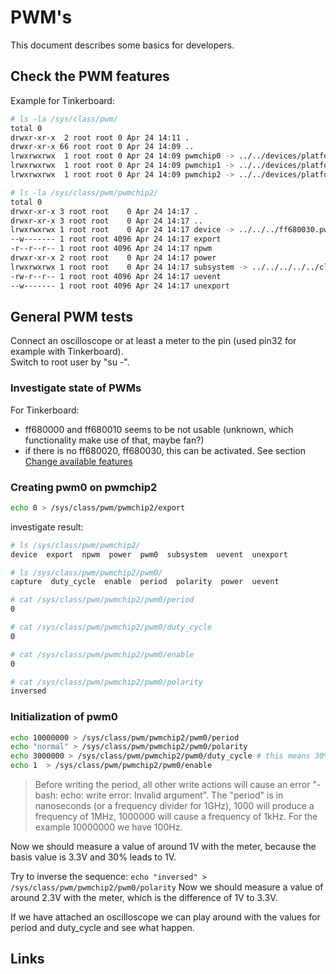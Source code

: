 # PWM's

This document describes some basics for developers.

## Check the PWM features

Example for Tinkerboard:

```sh
# ls -la /sys/class/pwm/
total 0
drwxr-xr-x  2 root root 0 Apr 24 14:11 .
drwxr-xr-x 66 root root 0 Apr 24 14:09 ..
lrwxrwxrwx  1 root root 0 Apr 24 14:09 pwmchip0 -> ../../devices/platform/ff680000.pwm/pwm/pwmchip0
lrwxrwxrwx  1 root root 0 Apr 24 14:09 pwmchip1 -> ../../devices/platform/ff680010.pwm/pwm/pwmchip1
lrwxrwxrwx  1 root root 0 Apr 24 14:09 pwmchip2 -> ../../devices/platform/ff680030.pwm/pwm/pwmchip2
```

```sh
# ls -la /sys/class/pwm/pwmchip2/
total 0
drwxr-xr-x 3 root root    0 Apr 24 14:17 .
drwxr-xr-x 3 root root    0 Apr 24 14:17 ..
lrwxrwxrwx 1 root root    0 Apr 24 14:17 device -> ../../../ff680030.pwm
--w------- 1 root root 4096 Apr 24 14:17 export
-r--r--r-- 1 root root 4096 Apr 24 14:17 npwm
drwxr-xr-x 2 root root    0 Apr 24 14:17 power
lrwxrwxrwx 1 root root    0 Apr 24 14:17 subsystem -> ../../../../../class/pwm
-rw-r--r-- 1 root root 4096 Apr 24 14:17 uevent
--w------- 1 root root 4096 Apr 24 14:17 unexport
```

## General PWM tests

Connect an oscilloscope or at least a meter to the pin (used pin32 for example with Tinkerboard).  
Switch to root user by "su -".

### Investigate state of PWMs

For Tinkerboard:

* ff680000 and ff680010 seems to be not usable (unknown, which functionality make use of that, maybe fan?)
* if there is no ff680020, ff680030, this can be activated. See section [Change available features](README.md#change-available-features)

### Creating pwm0 on pwmchip2

```sh
echo 0 > /sys/class/pwm/pwmchip2/export
```

investigate result:

```sh
# ls /sys/class/pwm/pwmchip2/
device  export  npwm  power  pwm0  subsystem  uevent  unexport

# ls /sys/class/pwm/pwmchip2/pwm0/
capture  duty_cycle  enable  period  polarity  power  uevent

# cat /sys/class/pwm/pwmchip2/pwm0/period 
0

# cat /sys/class/pwm/pwmchip2/pwm0/duty_cycle 
0

# cat /sys/class/pwm/pwmchip2/pwm0/enable 
0

# cat /sys/class/pwm/pwmchip2/pwm0/polarity 
inversed
```

### Initialization of pwm0

```sh
echo 10000000 > /sys/class/pwm/pwmchip2/pwm0/period
echo "normal" > /sys/class/pwm/pwmchip2/pwm0/polarity
echo 3000000 > /sys/class/pwm/pwmchip2/pwm0/duty_cycle # this means 30%
echo 1  > /sys/class/pwm/pwmchip2/pwm0/enable

```

> Before writing the period, all other write actions will cause an error "-bash: echo: write error: Invalid argument".
> The "period" is in nanoseconds (or a frequency divider for 1GHz), 1000 will produce a frequency of 1MHz, 1000000 will
> cause a frequency of 1kHz. For the example 10000000 we have 100Hz.

Now we should measure a value of around 1V with the meter, because the basis value is 3.3V and 30% leads to 1V.

Try to inverse the sequence:
`echo "inversed" > /sys/class/pwm/pwmchip2/pwm0/polarity`
Now we should measure a value of around 2.3V with the meter, which is the difference of 1V to 3.3V.

If we have attached an oscilloscope we can play around with the values for period and duty_cycle and see what happen.

## Links

